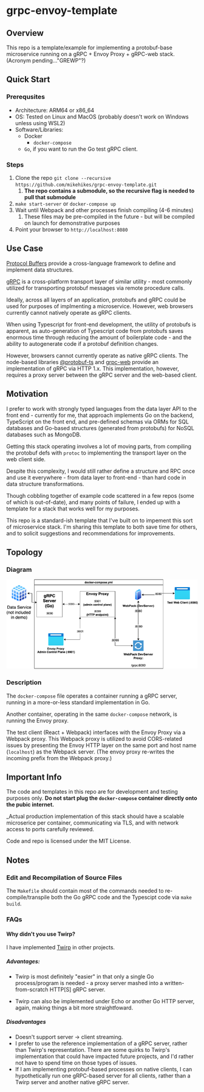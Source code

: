 # grpc-envoy-template

## Overview

This repo is a template/example for implementing a protobuf-base microservice running on a gRPC + Envoy Proxy + gRPC-web stack. (Acronym pending..."GREWP"?)

## Quick Start

### Prerequsites

- Architecture: ARM64 or x86_64
- OS: Tested on Linux and MacOS (probably doesn't work on Windows unless using WSL2)
- Software/Libraries:
  - Docker
    - `docker-compose` 
  - `Go`, if you want to run the Go test gRPC client.

### Steps

1. Clone the repo `git clone --recursive https://github.com/mikehikes/grpc-envoy-template.git`
   1. __The repo contains a submodule, so the recursive flag is needed to pull that submodule__
2. `make start-server` or `docker-compose up`
3. Wait until Webpack and other processes finish compiling (4-6 minutes)
   1. These files may be pre-compiled in the future - but will be compiled on launch for demonstrative purposes
4. Point your browser to `http://localhost:8080`

## Use Case

[Protocol Buffers](https://developers.google.com/protocol-buffers/docs/proto3) provide a cross-language framework to define and implement data structures.

[gRPC](https://grpc.io/) is a cross-platform transport layer of similar utility - most commonly utilized for transporting protobuf messages via remote procedure calls.

Ideally, across all layers of an application, protobufs and gRPC could be used for purposes of implmenting a microservice. However, web browsers currently cannot natively operate as gRPC clients.

When using Typescript for front-end development, the utility of protobufs is apparent, as auto-generation of Typescript code from protobufs saves enormous time through reducing the amount of boilerplate code - and the ability to autogenerate code if a protobuf definition changes. 

However, browsers cannot currently operate as native gRPC clients. The node-based libraries [@protobuf-ts](https://www.npmjs.com/package/@protobuf-ts) and [grpc-web](https://github.com/grpc/grpc-web) provide an implementation of gRPC via HTTP 1.x. This implementation, however, requires a proxy server between the gRPC server and the web-based client.


## Motivation

I prefer to work with strongly typed languages from the data layer API to the front end - currently for me, that approach implements Go on the backend, TypeScript on the front end, and pre-defined schemas via ORMs for SQL databases and Go-based structures (generated from protobufs) for NoSQL databases such as MongoDB.

Getting this stack operating involves a lot of moving parts, from compiling the protobuf defs with `protoc` to implementing the transport layer on the web client side.

Despite this complexity, I would still rather define a structure and RPC once and use it everywhere - from data layer to front-end - than hard code in data structure transformations.

Though cobbling together of example code scattered in a few repos (some of which is out-of-date), and many points of failure, I ended up with a template for a stack that works well for my purposes.

This repo is a standard-ish template that I've built on to impement this sort of microservice stack. I'm sharing this template to both save time for others, and to solicit suggestions and recommendations for improvements.

## Topology

### Diagram

![Diagram of proxy and server topology](StackDiagram.drawio2.png)

### Description

The `docker-compose` file operates a container running a gRPC server, running in a more-or-less standard implementation in Go.

Another container, operating in the same `docker-compose` network, is running the Envoy proxy. 

The test client (React + Webpack) interfaces with the Envoy Proxy via a Webpack proxy. This Webpack proxy is utilized to avoid CORS-related issues by presenting the Envoy HTTP layer on the same port and host name (`localhost`) as the Webpack server. (The envoy proxy re-writes the incoming prefix from the Webpack proxy.)

## Important Info

The code and templates in this repo are for development and testing purposes only. __Do not start plug the `docker-compose` container directly onto the pubic internet.__

_Actual production implementation of this stack should have a scalable microserice per container, communicating via TLS, and with network access to ports carefully reviewed.

Code and repo is licensed under the MIT License. 

## Notes

### Edit and Recompilation of Source Files

The `Makefile` should contain most of the commands needed to re-compile/transpile both the Go gRPC code and the Typescipt code via `make build`.

### FAQs

#### Why didn't you use Twirp?

I have implemented [Twirp](https://github.com/twitchtv/twirp) in other projects.

##### Advantages:

- Twirp is most definitely "easier" in that only a single Go process/program is needed - a proxy server mashed into a written-from-scratch HTTP[S] gRPC server.

- Twirp can also be implemented under Echo or another Go HTTP server, again, making things a bit more straightfoward.

##### Disadvantages

- Doesn't support server -> client streaming.
- I prefer to use the reference implementation of a gRPC server, rather than Twirp's representation. There are some quirks to Twirp's implementation that could have impacted future projects, and I'd rather not have to spend time on those types of issues.
- If I am implementing protobuf-based processes on native clients, I can hypothetically run one gRPC-based server for all clients, rather than a Twirp server and another native gRPC server.
